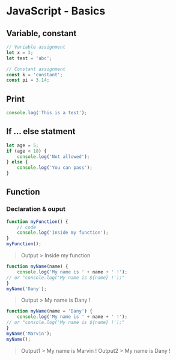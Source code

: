 # JavaScript - Basics
## Variable, constant
```javascript
// Variable assignment
let x = 3;
let test = 'abc';

// Constant assignment
const k = 'constant';
const pi = 3.14;
```
## Print
```javascript
console.log('This is a test');
```

## If ... else statment
```javascript
let age = 5;
if (age < 18) {
	console.log('Not allowed');
} else {
	console.log('You can pass');
}
```

## Function
### Declaration & ouput
```javascript
function myFunction() {
	// code
	console.log('Inside my function');
}
myFunction();
```
> Output > Inside my function

```javascript
function myName(name) {
	console.log('My name is ' + name + ' !');
// or "console.log('My name is ${name} !');"
}
myName('Dany');
```
> Output > My name is Dany ! 

```javascript
function myName(name = 'Dany') {
	console.log('My name is ' + name + ' !');
// or "console.log('My name is ${name} !');"
}
myName('Marvin');
myName();
```
> Output1 > My name is Marvin ! 
> Output2 > My name is Dany ! 

<!--stackedit_data:
eyJoaXN0b3J5IjpbLTE3NzM2MjAyOTUsNDI5NDUzMDY0LC05MD
E1ODIwMDIsLTEwNDgzNTcyNjRdfQ==
-->